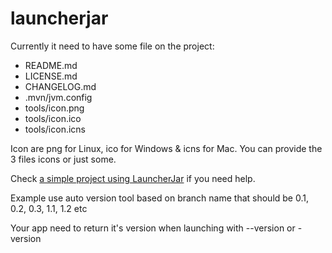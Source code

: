 # launcherjar

Currently it need to have some file on the project:
- README.md
- LICENSE.md
- CHANGELOG.md
- .mvn/jvm.config
- tools/icon.png
- tools/icon.ico
- tools/icon.icns

Icon are png for Linux, ico for Windows & icns for Mac. You can provide the 3 files icons or just some.

Check [a simple project using LauncherJar](https://github.com/HydrolienF/Infanlaboro) if you need help.

Example use auto version tool based on branch name that should be 0.1, 0.2, 0.3, 1.1, 1.2 etc

Your app need to return it's version when launching with --version or -version

